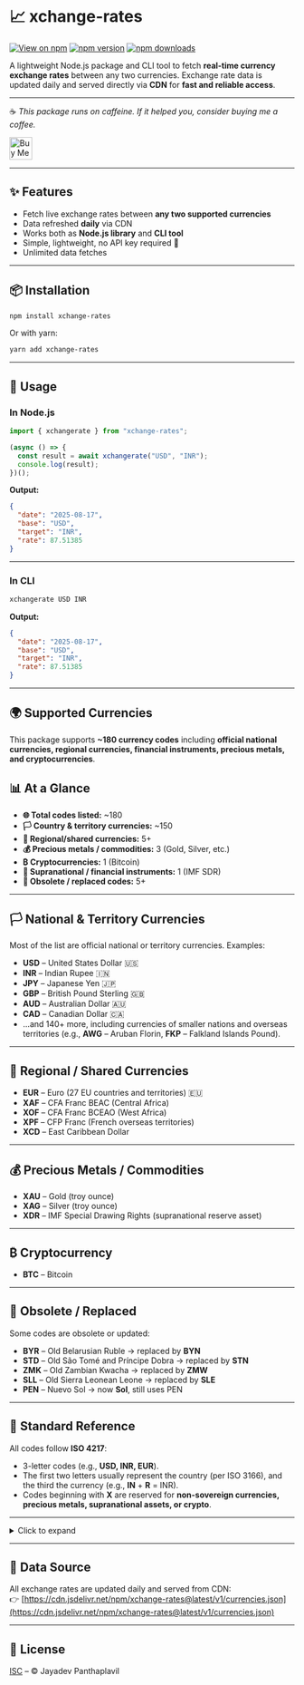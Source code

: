 # 📈 xchange-rates

[![View on npm](https://img.shields.io/badge/npm-xchange--rates-red?logo=npm)](https://www.npmjs.com/package/xchange-rates)
[![npm version](https://img.shields.io/npm/v/xchange-rates)](https://www.npmjs.com/package/xchange-rates)
[![npm downloads](https://img.shields.io/npm/dm/xchange-rates)](https://www.npmjs.com/package/xchange-rates)

A lightweight Node.js package and CLI tool to fetch **real-time currency exchange rates** between any two currencies.
Exchange rate data is updated daily and served directly via **CDN** for **fast and reliable access**.

---

☕ *This package runs on caffeine. If it helped you, consider buying me a coffee.*

<a href="https://www.buymeacoffee.com/jayadevpanthaplavil" target="_blank">
  <img src="https://cdn.buymeacoffee.com/buttons/v2/default-yellow.png" alt="Buy Me A Coffee" style="height:40px;width:auto;">
</a>

---

## ✨ Features

* Fetch live exchange rates between **any two supported currencies**
* Data refreshed **daily** via CDN
* Works both as **Node.js library** and **CLI tool**
* Simple, lightweight, no API key required 🚀
* Unlimited data fetches

---

## 📦 Installation

```bash
npm install xchange-rates
```

Or with yarn:

```bash
yarn add xchange-rates
```

---

## 🚀 Usage

### In Node.js

```js
import { xchangerate } from "xchange-rates";

(async () => {
  const result = await xchangerate("USD", "INR");
  console.log(result);
})();
```

**Output:**

```json
{
  "date": "2025-08-17",
  "base": "USD",
  "target": "INR",
  "rate": 87.51385
}
```

---

### In CLI

```bash
xchangerate USD INR
```

**Output:**

```json
{
  "date": "2025-08-17",
  "base": "USD",
  "target": "INR",
  "rate": 87.51385
}
```

---

## 🌍 Supported Currencies

This package supports **~180 currency codes** including **official national currencies, regional currencies, financial instruments, precious metals, and cryptocurrencies**.  

## 📊 At a Glance  

- **🌐 Total codes listed:** ~180  
- **🏳️ Country & territory currencies:** ~150  
- **🤝 Regional/shared currencies:** 5+  
- **💰 Precious metals / commodities:** 3 (Gold, Silver, etc.)  
- **₿ Cryptocurrencies:** 1 (Bitcoin)  
- **🏦 Supranational / financial instruments:** 1 (IMF SDR)  
- **📜 Obsolete / replaced codes:** 5+  


---

## 🏳️ National & Territory Currencies  

Most of the list are official national or territory currencies. Examples:  

- **USD** – United States Dollar 🇺🇸  
- **INR** – Indian Rupee 🇮🇳  
- **JPY** – Japanese Yen 🇯🇵  
- **GBP** – British Pound Sterling 🇬🇧  
- **AUD** – Australian Dollar 🇦🇺  
- **CAD** – Canadian Dollar 🇨🇦  
- …and 140+ more, including currencies of smaller nations and overseas territories (e.g., **AWG** – Aruban Florin, **FKP** – Falkland Islands Pound).  

---

## 🤝 Regional / Shared Currencies  

- **EUR** – Euro (27 EU countries and territories) 🇪🇺  
- **XAF** – CFA Franc BEAC (Central Africa)  
- **XOF** – CFA Franc BCEAO (West Africa)  
- **XPF** – CFP Franc (French overseas territories)  
- **XCD** – East Caribbean Dollar  

---

## 💰 Precious Metals / Commodities  

- **XAU** – Gold (troy ounce)  
- **XAG** – Silver (troy ounce)  
- **XDR** – IMF Special Drawing Rights (supranational reserve asset)  

---

## ₿ Cryptocurrency  

- **BTC** – Bitcoin  

---

## 📜 Obsolete / Replaced  

Some codes are obsolete or updated:  

- **BYR** – Old Belarusian Ruble → replaced by **BYN**  
- **STD** – Old São Tomé and Príncipe Dobra → replaced by **STN**  
- **ZMK** – Old Zambian Kwacha → replaced by **ZMW**  
- **SLL** – Old Sierra Leonean Leone → replaced by **SLE**  
- **PEN** – Nuevo Sol → now **Sol**, still uses PEN  

---

## 📖 Standard Reference  

All codes follow **ISO 4217**:  

- 3-letter codes (e.g., **USD, INR, EUR**).  
- The first two letters usually represent the country (per ISO 3166), and the third the currency (e.g., **IN** + **R** = INR).  
- Codes beginning with **X** are reserved for **non-sovereign currencies, precious metals, supranational assets, or crypto**.  

---

<details>
<summary>Click to expand</summary>

**AED** – United Arab Emirates Dirham  
**AFN** – Afghan Afghani  
**ALL** – Albanian Lek  
**AMD** – Armenian Dram  
**ANG** – Netherlands Antillean Guilder  
**AOA** – Angolan Kwanza  
**ARS** – Argentine Peso  
**AUD** – Australian Dollar  
**AWG** – Aruban Florin  
**AZN** – Azerbaijani Manat  
**BAM** – Bosnia-Herzegovina Convertible Mark  
**BBD** – Barbadian Dollar  
**BDT** – Bangladeshi Taka  
**BGN** – Bulgarian Lev  
**BHD** – Bahraini Dinar  
**BIF** – Burundian Franc  
**BMD** – Bermudan Dollar  
**BND** – Brunei Dollar  
**BOB** – Bolivian Boliviano  
**BRL** – Brazilian Real  
**BSD** – Bahamian Dollar  
**BTC** – Bitcoin  
**BTN** – Bhutanese Ngultrum  
**BWP** – Botswanan Pula  
**BYN** – New Belarusian Ruble  
**BYR** – Belarusian Ruble  
**BZD** – Belize Dollar  
**CAD** – Canadian Dollar  
**CDF** – Congolese Franc  
**CHF** – Swiss Franc  
**CLF** – Chilean Unit of Account (UF)  
**CLP** – Chilean Peso  
**CNY** – Chinese Yuan  
**CNH** – Chinese Yuan Offshore  
**COP** – Colombian Peso  
**CRC** – Costa Rican Colón  
**CUC** – Cuban Convertible Peso  
**CUP** – Cuban Peso  
**CVE** – Cape Verdean Escudo  
**CZK** – Czech Republic Koruna  
**DJF** – Djiboutian Franc  
**DKK** – Danish Krone  
**DOP** – Dominican Peso  
**DZD** – Algerian Dinar  
**EGP** – Egyptian Pound  
**ERN** – Eritrean Nakfa  
**ETB** – Ethiopian Birr  
**EUR** – Euro  
**FJD** – Fijian Dollar  
**FKP** – Falkland Islands Pound  
**GBP** – British Pound Sterling  
**GEL** – Georgian Lari  
**GGP** – Guernsey Pound  
**GHS** – Ghanaian Cedi  
**GIP** – Gibraltar Pound  
**GMD** – Gambian Dalasi  
**GNF** – Guinean Franc  
**GTQ** – Guatemalan Quetzal  
**GYD** – Guyanese Dollar  
**HKD** – Hong Kong Dollar  
**HNL** – Honduran Lempira  
**HRK** – Croatian Kuna  
**HTG** – Haitian Gourde  
**HUF** – Hungarian Forint  
**IDR** – Indonesian Rupiah  
**ILS** – Israeli New Sheqel  
**IMP** – Manx Pound  
**INR** – Indian Rupee  
**IQD** – Iraqi Dinar  
**IRR** – Iranian Rial  
**ISK** – Icelandic Króna  
**JEP** – Jersey Pound  
**JMD** – Jamaican Dollar  
**JOD** – Jordanian Dinar  
**JPY** – Japanese Yen  
**KES** – Kenyan Shilling  
**KGS** – Kyrgystani Som  
**KHR** – Cambodian Riel  
**KMF** – Comorian Franc  
**KPW** – North Korean Won  
**KRW** – South Korean Won  
**KWD** – Kuwaiti Dinar  
**KYD** – Cayman Islands Dollar  
**KZT** – Kazakhstani Tenge  
**LAK** – Laotian Kip  
**LBP** – Lebanese Pound  
**LKR** – Sri Lankan Rupee  
**LRD** – Liberian Dollar  
**LSL** – Lesotho Loti  
**LYD** – Libyan Dinar  
**MAD** – Moroccan Dirham  
**MDL** – Moldovan Leu  
**MGA** – Malagasy Ariary  
**MKD** – Macedonian Denar  
**MMK** – Myanma Kyat  
**MNT** – Mongolian Tugrik  
**MOP** – Macanese Pataca  
**MRU** – Mauritanian Ouguiya  
**MUR** – Mauritian Rupee  
**MVR** – Maldivian Rufiyaa  
**MWK** – Malawian Kwacha  
**MXN** – Mexican Peso  
**MYR** – Malaysian Ringgit  
**MZN** – Mozambican Metical  
**NAD** – Namibian Dollar  
**NGN** – Nigerian Naira  
**NIO** – Nicaraguan Córdoba  
**NOK** – Norwegian Krone  
**NPR** – Nepalese Rupee  
**NZD** – New Zealand Dollar  
**OMR** – Omani Rial  
**PAB** – Panamanian Balboa  
**PEN** – Peruvian Nuevo Sol  
**PGK** – Papua New Guinean Kina  
**PHP** – Philippine Peso  
**PKR** – Pakistani Rupee  
**PLN** – Polish Zloty  
**PYG** – Paraguayan Guarani  
**QAR** – Qatari Rial  
**RON** – Romanian Leu  
**RSD** – Serbian Dinar  
**RUB** – Russian Ruble  
**RWF** – Rwandan Franc  
**SAR** – Saudi Riyal  
**SBD** – Solomon Islands Dollar  
**SCR** – Seychellois Rupee  
**SDG** – South Sudanese Pound  
**SEK** – Swedish Krona  
**SGD** – Singapore Dollar  
**SHP** – Saint Helena Pound  
**SLE / SLL** – Sierra Leonean Leone  
**SOS** – Somali Shilling  
**SRD** – Surinamese Dollar  
**STD / STN** – São Tomé and Príncipe Dobra  
**SVC** – Salvadoran Colón  
**SYP** – Syrian Pound  
**SZL** – Swazi Lilangeni  
**THB** – Thai Baht  
**TJS** – Tajikistani Somoni  
**TMT** – Turkmenistani Manat  
**TND** – Tunisian Dinar  
**TOP** – Tongan Paʻanga  
**TRY** – Turkish Lira  
**TTD** – Trinidad and Tobago Dollar  
**TWD** – New Taiwan Dollar  
**TZS** – Tanzanian Shilling  
**UAH** – Ukrainian Hryvnia  
**UGX** – Ugandan Shilling  
**USD** – United States Dollar  
**UYU** – Uruguayan Peso  
**UZS** – Uzbekistan Som  
**VES** – Sovereign Bolivar  
**VND** – Vietnamese Dong  
**VUV** – Vanuatu Vatu  
**WST** – Samoan Tala  
**XAF** – CFA Franc BEAC  
**XAG** – Silver (troy ounce)  
**XAU** – Gold (troy ounce)  
**XCD** – East Caribbean Dollar  
**XCG** – Caribbean Guilder  
**XDR** – Special Drawing Rights  
**XOF** – CFA Franc BCEAO  
**XPF** – CFP Franc  
**YER** – Yemeni Rial  
**ZAR** – South African Rand  
**ZMK / ZMW** – Zambian Kwacha  
**ZWL** – Zimbabwean Dollar  

</details>

---

## 🔗 Data Source

All exchange rates are updated daily and served from CDN:  
👉 [https://cdn.jsdelivr.net/npm/xchange-rates@latest/v1/currencies.json](https://cdn.jsdelivr.net/npm/xchange-rates@latest/v1/currencies.json)

---

## 📜 License

[ISC](./LICENSE) – © Jayadev Panthaplavil
